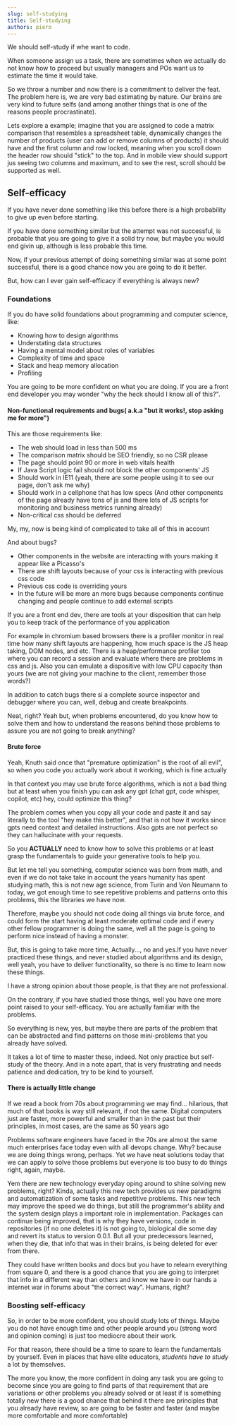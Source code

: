 ```yaml
---
slug: self-studying
title: Self-studying
authors: piero
---
```


We should self-study if whe want to code.

When someone assign us a task, there are sometimes when we actually do not know
how to proceed but usually managers and POs want us to estimate the time
it would take.

So we throw a number and now there is a commitment to deliver the feat.
The problem here is, we are very bad estimating by nature. Our brains
are very kind to future selfs (and among another things that is one of
the reasons people procrastinate).

Lets explore a example; imagine that you are assigned to code a matrix comparison
that resembles a spreadsheet table, dynamically changes the number of products (user can
add or remove columns of products) it should have and the first column and row locked,
meaning when you scroll down the header row should "stick" to the top. And in mobile view
should support jus seeing two columns and maximum, and to see the rest, scroll should be
supported as well.

## Self-efficacy

If you have never done something like this before there is a high probability
to give up even before starting.

If you have done something similar but the attempt was not successful, is probable that you are
going to give it a solid try now, but maybe you would end givin up, although is less probable
this time.

Now, if your previous attempt of doing something similar was at some point successful,
there is a good chance now you are going to do it better.

But, how can I ever gain self-efficacy if everything is always new?

### Foundations

If you do have solid foundations about programming and computer science, like:

- Knowing how to design algorithms
- Understating data structures
- Having a mental model about roles of variables
- Complexity of time and space
- Stack and heap memory allocation
- Profiling

You are going to be more confident on what you are doing. If you are a front end developer
you may wonder "why the heck should I know all of this?".

#### Non-functional requirements and bugs( a.k.a "but it works!, stop asking me for more")

This are those requirements like:

- The web should load in less than 500 ms
- The comparison matrix should be SEO friendly, so no CSR please
- The page should point 90 or more in web vitals health
- If Java Script logic fail should not block the other components' JS
- Should work in IE11 (yeah, there are some people using it to see our page, don't ask me why)
- Should work in a cellphone that has low specs (And other components of the page already have tons of js and there lots of JS scripts for monitoring and business metrics running already)
- Non-critical css should be deferred

My, my, now is being kind of complicated to take all of this in account

And about bugs?

- Other components in the website are interacting with yours making it appear like a Picasso's
- There are shift layouts because of your css is interacting with previous css code
- Previous css code is overriding yours
- In the future will be more an more bugs because components continue changing and people continue to add external scripts

If you are a front end dev, there are tools at your disposition that can help you to
keep track of the performance of you application

For example in chromium based browsers there is a profiler monitor in real time
how many shift layouts are happening, how much space is the JS heap taking, DOM
nodes, and etc. There is a heap/performance profiler too where you can record a session
and evaluate where there are problems in css and js. Also you can emulate a dispositive
with low CPU capacity than yours (we are not giving your machine to the client,
remember those words?)

In addition to catch bugs there si a complete source inspector and debugger where you can,
well, debug and create breakpoints.

Neat, right? Yeah but, when problems encountered, do you know how to solve them and how to
understand the reasons behind those problems to assure you are not going to break anything?

#### Brute force

Yeah, Knuth said once that "premature optimization" is the root of all evil",
so when you code you actually work about it working, which is fine actually

In that context you may use brute force algorithms, which is not a bad thing
but at least when you finish ypu can ask any gpt (chat gpt, code whisper, copilot, etc)
hey, could optimize this thing?

The problem comes when you copy all your code and paste it and say literally to the tool
"hey make this better", and that is not how it works since gpts need context and detailed
instructions. Also gpts are not perfect so they can hallucinate with your requests.

So you **ACTUALLY** need to know how to solve this problems or at least grasp the
fundamentals to guide your generative tools to help you.

But let me tell you something, computer science was born from math, and even if we
do not take take in account the years humanity has spent studying math, this is not new age
science, from Turin and Von Neumann to today, we got enough time to see repetitive problems
and patterns onto this problems, this the libraries we have now.

Therefore, maybe you should not code doing all things via brute force, and could form the start
having at least moderate optimal code and if every other fellow programmer is doing the same,
well all the page is going to perform nice instead of having a monster.

But, this is going to take more time, Actually..., no and yes.If you have never practiced
these things, and never studied about algorithms and its design, well yeah, you have
to deliver functionality, so there is no time to learn now these things.

I have a strong opinion about those people, is that they are not professional.

On the contrary, if you have studied those things, well you have one more point raised to
your self-efficacy. You are actually familiar with the problems.

So everything is new, yes, but maybe there are parts of the problem that can be abstracted and
find patterns on those mini-problems that you already have solved.

It takes a lot of time to master these, indeed. Not only practice but self-study of the theory.
And in a note apart, that is very frustrating and needs patience and dedication, try to be kind
to yourself.

#### There is actually little change

If we read a book from 70s about programming we may find... hilarious, that much of
that books is way still relevant, if not the same. Digital computers just are faster, more powerful
and smaller than in the past but their principles, in most cases, are the same as 50 years ago

Problems software engineers have faced in the 70s are almost the same much enterprises face today
even with all devops change. Why? because we are doing things wrong, perhaps. Yet we have
neat solutions today that we can apply to solve those problems but everyone is too busy to
do things right, again, maybe.

Yem there are new technology everyday oping around to shine solving new problems, right? Kinda, actually
this new tech provides us new paradigms and automatization of some tasks and repetitive problems.
This new tech may improve the speed we do things, but still the programmer's ability and
the system design plays a important role in implementation. Packages can continue being improved, that
is why they have versions, code in repositories (if no one deletes it) is not going to, biological die
some day and revert its status to version 0.0.1. But all your predecessors learned, when they die, that info
that was in their brains, is being deleted for ever from there.

They could have written books and docs but you have to relearn everything from square 0, and there is
a good chance that you are going to interpret that info in a different way than others and know
we have in our hands a internet war in forums about "the correct way". Humans, right?

### Boosting self-efficacy

So, in order to be more confident, you should study lots of things. Maybe you do not have enough time
and other people around you (strong word and opinion coming) is just too mediocre about their work.

For that reason, there should be a time to spare to learn the fundamentals by yourself. Even in
places that have elite educators, _students have to study_ a lot by themselves.

The more you know, the more confident in doing any task you are going to become since
you are going to find parts of that requirement that are variations or other problems
you already solved or at least if is something totally new there is a good chance
that behind it there are principles that you already have review, so are going to be
faster and faster (and maybe more comfortable and more comfortable)
